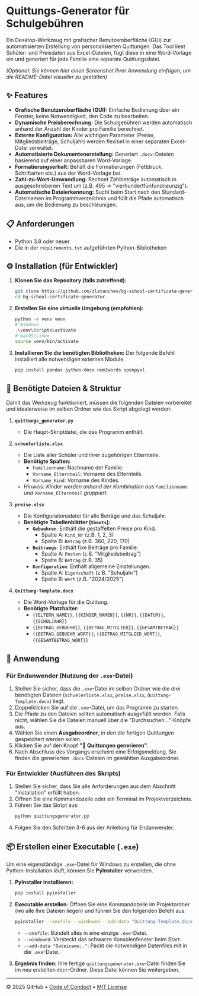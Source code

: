 # Quittungs-Generator für Schulgebühren

Ein Desktop-Werkzeug mit grafischer Benutzeroberfläche (GUI) zur automatisierten Erstellung von personalisierten Quittungen. Das Tool liest Schüler- und Preisdaten aus Excel-Dateien, fügt diese in eine Word-Vorlage ein und generiert für jede Familie eine separate Quittungsdatei.

*(Optional: Sie können hier einen Screenshot Ihrer Anwendung einfügen, um die README-Datei visueller zu gestalten)*

## ✨ Features

  - **Grafische Benutzeroberfläche (GUI):** Einfache Bedienung über ein Fenster, keine Notwendigkeit, den Code zu bearbeiten.
  - **Dynamische Preisberechnung:** Die Schulgebühren werden automatisch anhand der Anzahl der Kinder pro Familie berechnet.
  - **Externe Konfiguration:** Alle wichtigen Parameter (Preise, Mitgliedsbeiträge, Schuljahr) werden flexibel in einer separaten Excel-Datei verwaltet.
  - **Automatisierte Dokumentenerstellung:** Generiert `.docx`-Dateien basierend auf einer anpassbaren Word-Vorlage.
  - **Formatierungserhalt:** Behält die Formatierungen (Fettdruck, Schriftarten etc.) aus der Word-Vorlage bei.
  - **Zahl-zu-Wort-Umwandlung:** Rechnet Zahlbeträge automatisch in ausgeschriebenen Text um (z.B. 495 -\> "vierhundertfünfundneunzig").
  - **Automatische Dateierkennung:** Sucht beim Start nach den Standard-Dateinamen im Programmverzeichnis und füllt die Pfade automatisch aus, um die Bedienung zu beschleunigen.

## 📋 Anforderungen

  - Python 3.8 oder neuer
  - Die in der `requirements.txt` aufgeführten Python-Bibliotheken

## ⚙️ Installation (für Entwickler)

1.  **Klonen Sie das Repository (falls zutreffend):**

    ```bash
    git clone https://github.com/zlatanchev/bg-school-certificate-generator.git
    cd bg-school-certificate-generator
    ```

2.  **Erstellen Sie eine virtuelle Umgebung (empfohlen):**

    ```bash
    python -m venv venv
    # Windows
    .\venv\Scripts\activate
    # macOS/Linux
    source venv/bin/activate
    ```

3.  **Installieren Sie die benötigten Bibliotheken:**
    Der folgende Befehl installiert alle notwendigen externen Module.

    ```bash
    pip install pandas python-docx num2words openpyxl
    ```

## 📂 Benötigte Dateien & Struktur

Damit das Werkzeug funktioniert, müssen die folgenden Dateien vorbereitet und idealerweise im selben Ordner wie das Skript abgelegt werden:

1.  **`quittungs_generator.py`**

      - Die Haupt-Skriptdatei, die das Programm enthält.

2.  **`schuelerliste.xlsx`**

      - Die Liste aller Schüler und ihrer zugehörigen Elternteile.
      - **Benötigte Spalten:**
          - `Familienname`: Nachname der Familie.
          - `Vorname_Elternteil`: Vorname des Elternteils.
          - `Vorname_Kind`: Vorname des Kindes.
      - *Hinweis: Kinder werden anhand der Kombination aus `Familienname` und `Vorname_Elternteil` gruppiert.*

3.  **`preise.xlsx`**

      - Die Konfigurationsdatei für alle Beträge und das Schuljahr.
      - **Benötigte Tabellenblätter (`Sheets`):**
          - **`Gebuehren`**: Enthält die gestaffelten Preise pro Kind.
              - Spalte A: `Kind_Nr` (z.B. 1, 2, 3)
              - Spalte B: `Betrag` (z.B. 360, 220, 170)
          - **`Beitraege`**: Enthält fixe Beiträge pro Familie.
              - Spalte A: `Posten` (z.B. "Mitgliedsbeitrag")
              - Spalte B: `Betrag` (z.B. 35)
          - **`Konfiguration`**: Enthält allgemeine Einstellungen.
              - Spalte A: `Eigenschaft` (z.B. "Schuljahr")
              - Spalte B: `Wert` (z.B. "2024/2025")

4.  **`Quittung-Template.docx`**

      - Die Word-Vorlage für die Quittung.
      - **Benötigte Platzhalter:**
          - `{{ELTERN_NAME}}`, `{{KINDER_NAMEN}}`, `{{NR}}`, `{{DATUM}}`, `{{SCHULJAHR}}`
          - `{{BETRAG_GEBUEHR}}`, `{{BETRAG_MITGLIED}}`, `{{GESAMTBETRAG}}`
          - `{{BETRAG_GEBUEHR_WORT}}`, `{{BETRAG_MITGLIED_WORT}}`, `{{GESAMTBETRAG_WORT}}`

## 🚀 Anwendung

### Für Endanwender (Nutzung der `.exe`-Datei)

1.  Stellen Sie sicher, dass die `.exe`-Datei im selben Ordner wie die drei benötigten Dateien (`schuelerliste.xlsx`, `preise.xlsx`, `Quittung-Template.docx`) liegt.
2.  Doppelklicken Sie auf die `.exe`-Datei, um das Programm zu starten.
3.  Die Pfade zu den Dateien sollten automatisch ausgefüllt werden. Falls nicht, wählen Sie die Dateien manuell über die "Durchsuchen..."-Knöpfe aus.
4.  Wählen Sie einen **Ausgabeordner**, in den die fertigen Quittungen gespeichert werden sollen.
5.  Klicken Sie auf den Knopf **"🚀 Quittungen generieren"**.
6.  Nach Abschluss des Vorgangs erscheint eine Erfolgsmeldung. Sie finden die generierten `.docx`-Dateien im gewählten Ausgabeordner.

### Für Entwickler (Ausführen des Skripts)

1.  Stellen Sie sicher, dass Sie alle Anforderungen aus dem Abschnitt "Installation" erfüllt haben.
2.  Öffnen Sie eine Kommandozeile oder ein Terminal im Projektverzeichnis.
3.  Führen Sie das Skript aus:
    ```bash
    python quittungsgenerator.py
    ```
4.  Folgen Sie den Schritten 3-6 aus der Anleitung für Endanwender.

## 📦 Erstellen einer Executable (`.exe`)

Um eine eigenständige `.exe`-Datei für Windows zu erstellen, die ohne Python-Installation läuft, können Sie **PyInstaller** verwenden.

1.  **PyInstaller installieren:**

    ```bash
    pip install pyinstaller
    ```

2.  **Executable erstellen:**
    Öffnen Sie eine Kommandozeile im Projektordner (wo alle Ihre Dateien liegen) und führen Sie den folgenden Befehl aus:

    ```bash
    pyinstaller --onefile --windowed --add-data "Quittung-Template.docx;." --add-data "preise.xlsx;." --add-data "schuelerliste.xlsx;." quittungsgenerator.py
    ```

      - `--onefile`: Bündelt alles in eine einzige `.exe`-Datei.
      - `--windowed`: Versteckt das schwarze Konsolenfenster beim Start.
      - `--add-data "Dateiname;."`: Packt die notwendigen Datenfiles mit in die `.exe`-Datei.

3.  **Ergebnis finden:**
    Ihre fertige `quittungsgenerator.exe`-Datei finden Sie im neu erstellten `dist`-Ordner. Diese Datei können Sie weitergeben.


---

&copy; 2025 GitHub &bull; [Code of Conduct](https://www.contributor-covenant.org/version/2/1/code_of_conduct/code_of_conduct.md) &bull; [MIT License](https://gh.io/mit)